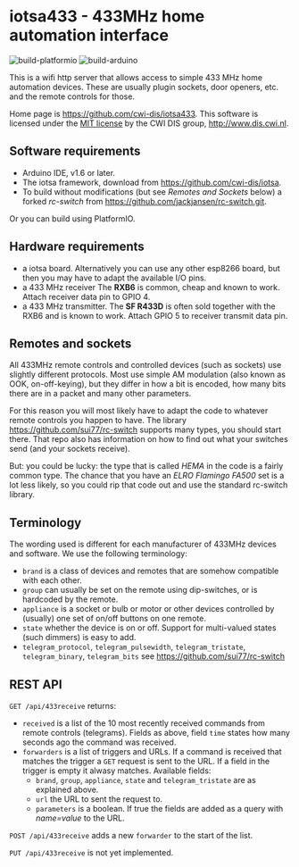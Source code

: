 # iotsa433 - 433MHz home automation interface

![build-platformio](https://github.com/cwi-dis/iotsa433/workflows/build-platformio/badge.svg)
![build-arduino](https://github.com/cwi-dis/iotsa433/workflows/build-arduino/badge.svg)

This is a wifi http server that allows access to simple 433 MHz home automation devices. These are usually plugin sockets, door openers, etc. and the remote controls for those.

Home page is <https://github.com/cwi-dis/iotsa433>.
This software is licensed under the [MIT license](LICENSE.txt) by the   CWI DIS group, <http://www.dis.cwi.nl>.

## Software requirements

* Arduino IDE, v1.6 or later.
* The iotsa framework, download from <https://github.com/cwi-dis/iotsa>.
* To build without modifications (but see _Remotes and Sockets_ below) a forked _rc-switch_ from <https://github.com/jackjansen/rc-switch.git>.

Or you can build using PlatformIO.

## Hardware requirements

* a iotsa board. Alternatively you can use any other esp8266 board, but then you may have to adapt the available I/O pins.
* a 433 MHz receiver  The **RXB6** is common, cheap and known to work. Attach receiver data pin to GPIO 4.
* a 433 MHz transmitter. The **SF R433D** is often sold together with the RXB6 and is known to work. Attach GPIO 5 to receiver transmit data pin.

## Remotes and sockets

All 433MHz remote controls and controlled devices (such as sockets) use slightly different protocols. Most use simple AM modulation (also known as OOK, on-off-keying), but they differ in how a bit is encoded, how many bits there are in a packet and many other parameters.

For this reason you will most likely have to adapt the code to whatever remote controls you happen to have. The library <https://github.com/sui77/rc-switch> supports many types, you should start there. That repo also has information on how to find out what your switches send (and your sockets receive).

But: you could be lucky: the type that is called _HEMA_ in the code is a fairly common type. The chance that you have an _ELRO Flamingo FA500_ set is a lot less likely, so you could rip that code out and use the standard rc-switch library. 

## Terminology

The wording used is different for each manufacturer of 433MHz devices and software. We use the following terminology:

- `brand` is a class of devices and remotes that are somehow compatible with each other.
- `group` can usually be set on the remote using dip-switches, or is hardcoded by the remote.
- `appliance` is a socket or bulb or motor or other devices controlled by (usually) one set of on/off buttons on one remote.
- `state` whether the device is on or off. Support for multi-valued states (such dimmers) is easy to add.
- `telegram_protocol`, `telegram_pulsewidth`, `telegram_tristate`, `telegram_binary`, `telegram_bits` see  <https://github.com/sui77/rc-switch>

## REST API

`GET /api/433receive` returns:

-  `received` is a list of the 10 most recently received commands from remote controls (telegrams). Fields as above, field `time` states how many seconds ago the command was received.
-  `forwarders` is a list of triggers and URLs. If a command is received that matches the trigger a `GET` request is sent to the URL. If a field in the trigger is empty it alwasy matches. Available fields:
	-  `brand`, `group`, `appliance`, `state` and `telegram_tristate` are as explained above.
	-  `url` the URL to sent the request to.
	-  `parameters` is a boolean. If true the fields are added as a query with _name=value_ to the URL.

`POST /api/433receive` adds a new `forwarder` to the start of the list.

`PUT /api/433receive` is not yet implemented.